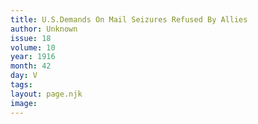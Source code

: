 ```yaml
---
title: U.S.Demands On Mail Seizures Refused By Allies
author: Unknown
issue: 18
volume: 10
year: 1916
month: 42
day: V
tags:
layout: page.njk
image:
---
```


